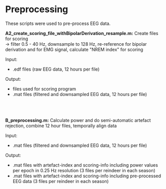 # Preprocessing

These scripts were used to pre-process EEG data.  
        
**A2_create_scoring_file_withBipolarDerivation_resample.m:** Create files for scoring  
-> filter 0.5 - 40 Hz, downsample to 128 Hz, re-reference for bipolar derivation and for EMG signal, calculate "NREM index" for scoring  

Input:
- .edf files (raw EEG data, 12 hours per file)  

Output:
- files used for scoring program
- .mat files (filtered and downsampled EEG data, 12 hours per file)  
          
<br/><br/>          
**B_preprocessing.m:** Calculate power and do semi-automatic artefact rejection, combine 12 hour files, temporally align data  

Input:
- .mat files (filtered and downsampled EEG data, 12 hours per file)

Output:
- .mat files with artefact-index and scoring-info including power values per epoch in 0.25 Hz resolution (3 files per reindeer in each season)
- .mat files with artefact-index and scoring-info including pre-processed EEG data (3 files per reindeer in each season)
